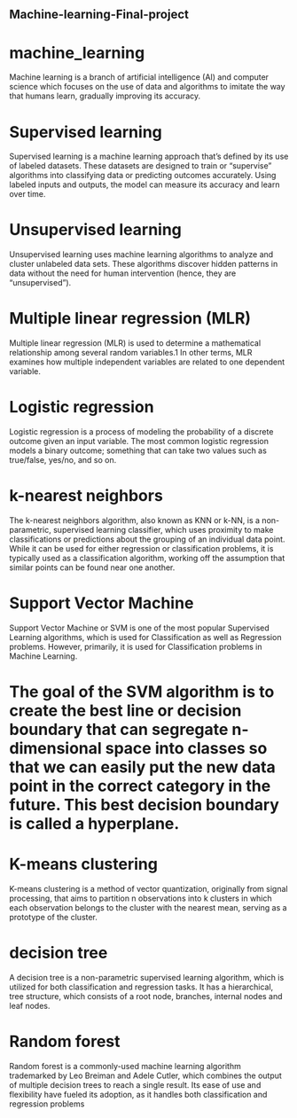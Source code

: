## Machine-learning-Final-project

# machine_learning
Machine learning is a branch of artificial intelligence (AI) and computer science which focuses on the use of data and algorithms to imitate the way that humans learn, gradually improving its accuracy.

# Supervised learning
Supervised learning is a machine learning approach that’s defined by its use of labeled datasets. These datasets are designed to train or “supervise” algorithms into classifying data or predicting outcomes accurately. Using labeled inputs and outputs, the model can measure its accuracy and learn over time.

# Unsupervised learning
Unsupervised learning uses machine learning algorithms to analyze and cluster unlabeled data sets. These algorithms discover hidden patterns in data without the need for human intervention (hence, they are “unsupervised”).

# Multiple linear regression (MLR)
Multiple linear regression (MLR) is used to determine a mathematical relationship among several random variables.1 In other terms, MLR examines how multiple independent variables are related to one dependent variable.

# Logistic regression
Logistic regression is a process of modeling the probability of a discrete outcome given an input variable. The most common logistic regression models a binary outcome; something that can take two values such as true/false, yes/no, and so on.

# k-nearest neighbors
The k-nearest neighbors algorithm, also known as KNN or k-NN, is a non-parametric, supervised learning classifier, which uses proximity to make classifications or predictions about the grouping of an individual data point. While it can be used for either regression or classification problems, it is typically used as a classification algorithm, working off the assumption that similar points can be found near one another.

# Support Vector Machine
Support Vector Machine or SVM is one of the most popular Supervised Learning algorithms, which is used for Classification as well as Regression problems. However, primarily, it is used for Classification problems in Machine Learning.

# The goal of the SVM algorithm is to create the best line or decision boundary that can segregate n-dimensional space into classes so that we can easily put the new data point in the correct category in the future. This best decision boundary is called a hyperplane.

# K-means clustering
K-means clustering is a method of vector quantization, originally from signal processing, that aims to partition n observations into k clusters in which each observation belongs to the cluster with the nearest mean, serving as a prototype of the cluster.

# decision tree
A decision tree is a non-parametric supervised learning algorithm, which is utilized for both classification and regression tasks. It has a hierarchical, tree structure, which consists of a root node, branches, internal nodes and leaf nodes.

# Random forest
Random forest is a commonly-used machine learning algorithm trademarked by Leo Breiman and Adele Cutler, which combines the output of multiple decision trees to reach a single result. Its ease of use and flexibility have fueled its adoption, as it handles both classification and regression problems
